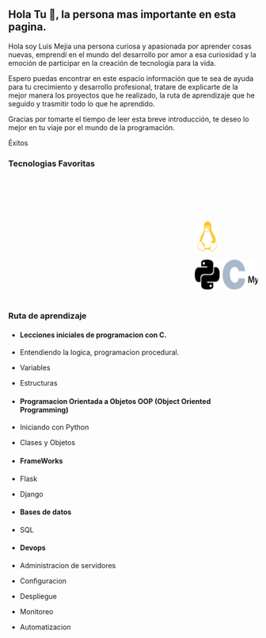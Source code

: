 ## Hola Tu 👋, la persona mas importante en esta pagina.

Hola soy Luis Mejia una persona curiosa y apasionada por aprender cosas nuevas, emprendí en el mundo del desarrollo por amor a esa curiosidad y la emoción de participar en la creación de tecnología para la vida.

Espero puedas encontrar en este espacio información que te sea de ayuda para tu crecimiento y desarrollo profesional, tratare de explicarte de la mejor manera los proyectos que he realizado, la ruta de aprendizaje que he seguido y trasmitir todo lo que he aprendido.

Gracias por tomarte el tiempo de leer esta breve introducción, te deseo lo mejor en tu viaje por el mundo de la programación.

Éxitos

### Tecnologias Favoritas

<marquee direction="left">
<p align='center'>
<img src="https://raw.githubusercontent.com/JuanDAC/JuanDAC/main/icons/debian.svg" alt="debian" width="50" height="60">

<img src="https://raw.githubusercontent.com/lemejiamo/lemejiamo/793997fd9514a5c9e66010c9b8df3acc8cc49f63/icons/linux.svg
" alt="Linux" width="50" height="60">

<img src="https://raw.githubusercontent.com/lemejiamo/lemejiamo/793997fd9514a5c9e66010c9b8df3acc8cc49f63/icons/python(1).svg" alt="Python" width="50" height="60">

<img src="https://raw.githubusercontent.com/lemejiamo/lemejiamo/793997fd9514a5c9e66010c9b8df3acc8cc49f63/icons/c.svg" alt="C" width="50" height="60">

<img src="https://raw.githubusercontent.com/lemejiamo/lemejiamo/793997fd9514a5c9e66010c9b8df3acc8cc49f63/icons/mysql.svg" alt="SQL" width="50" height="60">

<img src="https://raw.githubusercontent.com/JuanDAC/JuanDAC/main/icons/docker.svg" alt="docker" width="50" height="60">


<img src="https://raw.githubusercontent.com/lemejiamo/lemejiamo/793997fd9514a5c9e66010c9b8df3acc8cc49f63/icons/visualstudiocode.svg" alt="VSCode" width="50" height="60">

<img src="https://raw.githubusercontent.com/lemejiamo/lemejiamo/1a9181a29c28aa6dc0bae4f1fe237005df2fcbf1/icons/c-sharp-c-seeklogo.com.svg" alt="C#" width="50" height="60">

<img src="https://raw.githubusercontent.com/lemejiamo/lemejiamo/82dc9c305949415f3f7b65add57145588e86acb5/icons/Telegram.svg" alt="Telegram" width="50" height="60">

<img src="https://raw.githubusercontent.com/lemejiamo/lemejiamo/a6ad718c3b242d70ddd66adf93b5c1ef55c25ddc/icons/bash-shell-seeklogo.com.svg" alt="Bash" width="50" height="60">
</p>
</marquee>

### Ruta de aprendizaje

* #### Lecciones iniciales de programacion con C.

* Entendiendo la logica,  programacion procedural.
* Variables
* Estructuras
	

* ####  Programacion Orientada a Objetos OOP (Object Oriented Programming)

* Iniciando con Python
* Clases y Objetos 
    
* #### FrameWorks
* Flask
* Django

* #### Bases de datos
* SQL

* #### Devops
* Administracion de servidores
* Configuracion
* Despliegue
* Monitoreo
* Automatizacion


<!--
**lemejiamo/lemejiamo** is a ✨ _special_ ✨ repository because its `README.md` (this file) appears on your GitHub profile.

Here are some ideas to get you started:

- 🔭 I’m currently working on ...
- 🌱 I’m currently learning ...
- 👯 I’m looking to collaborate on ...
- 🤔 I’m looking for help with ...
- 💬 Ask me about ...
- 📫 How to reach me: ...
- 😄 Pronouns: ...
- ⚡ Fun fact: ...
-->


